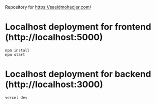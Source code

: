 Repository for https://saeidmohadjer.com/

# Localhost deployment for frontend (http://localhost:5000)

````
npm install
npm start
````

# Localhost deployment for backend (http://localhost:3000)
````
vercel dev
````
